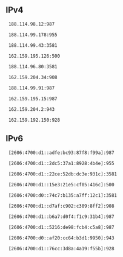 ## IPv4
```
 188.114.98.12:987
```
```
 188.114.99.178:955
```
```
 188.114.99.43:3581
```
```
 162.159.195.126:500
```
```
 188.114.96.80:3581
```
```
 162.159.204.34:908
```
```
 188.114.99.91:987
```
```
 162.159.195.15:987
```
```
 162.159.204.2:943
```
```
 162.159.192.150:928
```

## IPv6
```
 [2606:4700:d1::adfe:bc93:87f8:f99a]:987
```
```
 [2606:4700:d1::2dc5:37a1:8928:4b4e]:955
```
```
 [2606:4700:d1::22ce:52db:dc3e:931c]:3581
```
```
 [2606:4700:d1::15e3:21e5:cf05:416c]:500
```
```
 [2606:4700:d0::74c7:b135:a7ff:12c1]:3581
```
```
 [2606:4700:d1::d7af:c902:c309:8ff2]:908
```
```
 [2606:4700:d1::b6a7:d0f4:f1c9:31b4]:987
```
```
 [2606:4700:d1::5216:de98:fcb4:c5a8]:987
```
```
 [2606:4700:d0::af20:cc64:b3d1:9950]:943
```
```
 [2606:4700:d1::76cc:3d8a:4a19:f55b]:928
```
